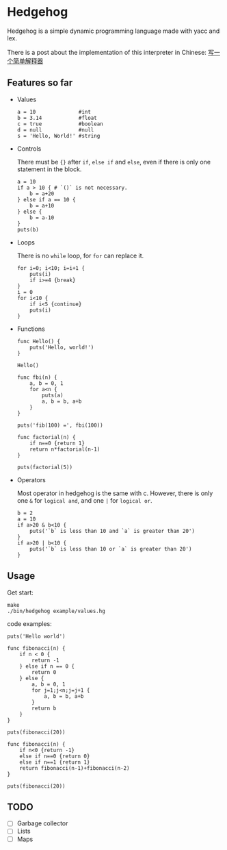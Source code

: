 # Hedgehog

Hedgehog is a simple dynamic programming language made with yacc and lex.

There is a post about the implementation of this interpreter in Chinese: [写一个简单解释器](https://yangtau.me/programming-languages/simple-interpreter.html)

## Features so far

- Values

    ```
    a = 10              #int
    b = 3.14            #float
    c = true            #boolean
    d = null            #null
    s = 'Hello, World!' #string
    ```

- Controls

  There must be `{}` after `if`, `else if` and `else`, even if there is only one statement in the block.

    ```
    a = 10
    if a > 10 { # `()` is not necessary.
        b = a+20
    } else if a == 10 {
        b = a+10
    } else {
        b = a-10
    }
    puts(b)
    ```
- Loops

  There is no `while` loop, for `for` can replace it.

    ```
    for i=0; i<10; i=i+1 {
        puts(i)
        if i>=4 {break}
    }
    i = 0
    for i<10 {
        if i<5 {continue}
        puts(i)
    }
    ```
- Functions

    ```
    func Hello() {
        puts('Hello, world!')
    }
  
    Hello()
    ```
    ```
    func fbi(n) {
        a, b = 0, 1
        for a<n {
            puts(a)
            a, b = b, a+b
        }
    }
  
    puts('fib(100) =', fbi(100))
    ```
    ```
    func factorial(n) {
        if n==0 {return 1}
        return n*factorial(n-1)
    }
  
    puts(factorial(5))
    ```

- Operators
  
  Most operator in hedgehog is the same with c. However, there is only one `&` for `logical and`, and one `|` for `logical or`.
    ```
    b = 2
    a = 10
    if a>20 & b<10 {
        puts('`b` is less than 10 and `a` is greater than 20')
    }
    if a>20 | b<10 {
        puts('`b` is less than 10 or `a` is greater than 20')
    }
    ```


## Usage

Get start:
```
make
./bin/hedgehog example/values.hg
```

code examples:

```
puts('Hello world')
```

```
func fibonacci(n) {
    if n < 0 {
        return -1
    } else if n == 0 {
        return 0
    } else {
        a, b = 0, 1
        for j=1;j<n;j=j+1 {
            a, b = b, a+b
        }
        return b
    }
}

puts(fibonacci(20))

func fibonacci(n) {
    if n<0 {return -1}
    else if n==0 {return 0}
    else if n==1 {return 1}
    return fibonacci(n-1)+fibonacci(n-2)
}

puts(fibonacci(20))
```

## TODO

- [ ] Garbage collector
- [ ] Lists
- [ ] Maps
